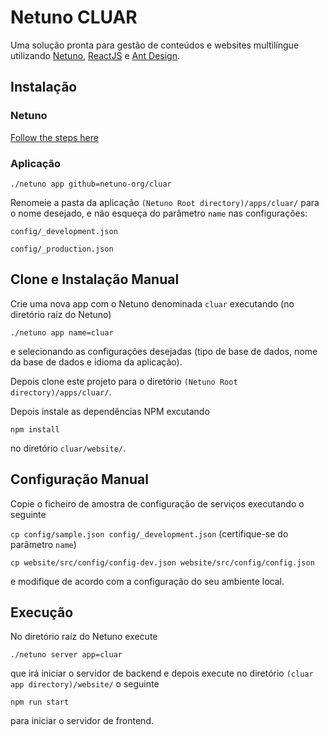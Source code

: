 # Netuno CLUAR

Uma solução pronta para gestão de conteúdos e websites multilíngue utilizando [Netuno](https://www.netuno.org/), [ReactJS](https://reactjs.org/) e [Ant Design](https://ant.design/).

## Instalação

### Netuno

[Follow the steps here](https://doc.netuno.org/docs/en/installation/)

### Aplicação

```
./netuno app github=netuno-org/cluar
```

Renomeie a pasta da aplicação `(Netuno Root directory)/apps/cluar/` para o nome desejado, e não esqueça do parâmetro `name` nas configurações:

`config/_development.json`

`config/_production.json`

## Clone e Instalação Manual

Crie uma nova app com o Netuno denominada `cluar` executando (no diretório raíz do Netuno) 

`./netuno app name=cluar`

e selecionando as configurações desejadas (tipo de base de dados, nome da base de dados e idioma da aplicação).

Depois clone este projeto para o diretório `(Netuno Root directory)/apps/cluar/`.

Depois instale as dependências NPM excutando

`npm install` 

no diretório `cluar/website/`.

## Configuração Manual

Copie o ficheiro de amostra de configuração de serviços executando o seguinte

`cp config/sample.json config/_development.json` (certifique-se do parâmetro `name`)

`cp website/src/config/config-dev.json website/src/config/config.json` 

e modifique de acordo com a configuração do seu ambiente local.

## Execução

No diretório raíz do Netuno execute

`./netuno server app=cluar`

que irá iniciar o servidor de backend e depois execute no diretório `(cluar app directory)/website/` o seguinte

`npm run start`

para iniciar o servidor de frontend.
